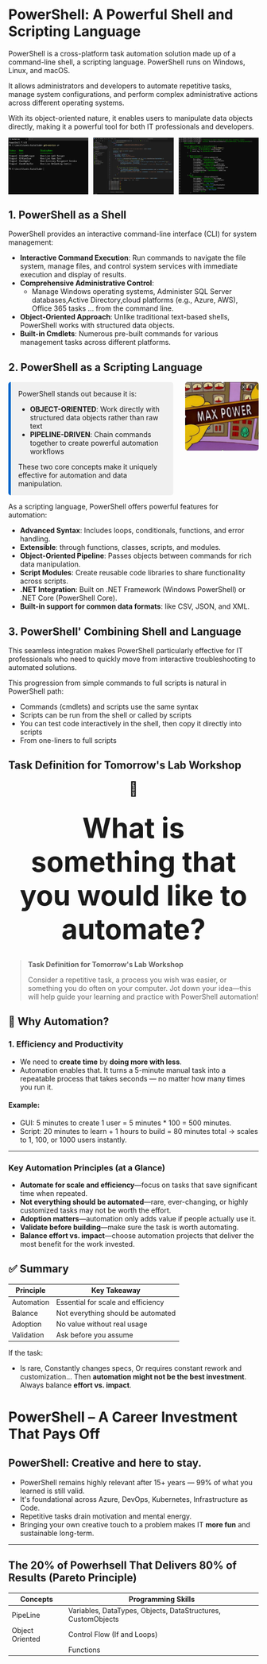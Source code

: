 # PowerShell: A Powerful Shell and Scripting Language

PowerShell is a cross-platform task automation solution made up of a command-line shell, a scripting language. PowerShell runs on Windows, Linux, and macOS.

It allows administrators and developers to automate repetitive tasks, manage system configurations, and perform complex administrative actions across different operating systems.

With its object-oriented nature, it enables users to manipulate data objects directly, making it a powerful tool for both IT professionals and developers.

<div style="display: flex; justify-content: space-between;">
    <img src="part1/whatispowershell/images/shell.png" alt="Shell" width="32%">
    <img src="part1/whatispowershell/images/code.png" alt="Code" width="32%">
    <img src="part1/whatispowershell/images/shellcode.png" alt="Shell and Code" width="32%">
</div>

## 1. PowerShell as a Shell

PowerShell provides an interactive command-line interface (CLI) for system management:

- **Interactive Command Execution**: Run commands to navigate the file system, manage files, and control system services with immediate execution and display of results.
- **Comprehensive Administrative Control**: 
  - Manage Windows operating systems, Administer SQL Server databases,Active Directory,cloud platforms (e.g., Azure, AWS), Office 365 tasks ... from the command line.
- **Object-Oriented Approach**: Unlike traditional text-based shells, PowerShell works with structured data objects.
- **Built-in Cmdlets**: Numerous pre-built commands for various management tasks across different platforms.

## 2. PowerShell as a Scripting Language

<div style="display: flex; align-items: flex-start; gap: 24px;">
  <div style="background-color: #f0f0f0; padding: 15px; border-radius: 5px; border-left: 5px solid #0066cc; flex: 2;">
    PowerShell stands out because it is:
    <ul>
      <li><b>OBJECT-ORIENTED</b>: Work directly with structured data objects rather than raw text</li>
      <li><b>PIPELINE-DRIVEN</b>: Chain commands together to create powerful automation workflows</li>
    </ul>
    These two core concepts make it uniquely effective for automation and data manipulation.
  </div>
  <div style="flex: 1; display: flex; justify-content: flex-end;">
    <img src="part1/whatispowershell/images/maxpower.png" alt="Max Power" style="max-width: 100%; height: auto; border-radius: 5px;">
  </div>
</div>

As a scripting language, PowerShell offers powerful features for automation:

- **Advanced Syntax**: Includes loops, conditionals, functions, and error handling.
- **Extensible**: through functions, classes, scripts, and modules.
- **Object-Oriented Pipeline**: Passes objects between commands for rich data manipulation.
- **Script Modules**: Create reusable code libraries to share functionality across scripts.
- **.NET Integration**: Built on .NET Framework (Windows PowerShell) or .NET Core (PowerShell Core).
- **Built-in support for common data formats**: like CSV, JSON, and XML.

## 3. PowerShell' Combining Shell and Language


This seamless integration makes PowerShell particularly effective for IT professionals who need to quickly move from interactive troubleshooting to automated solutions.

This progression from simple commands to full scripts is natural in PowerShell path:

- Commands (cmdlets) and scripts use the same syntax
- Scripts can be run from the shell or called by scripts
- You can test code interactively in the shell, then copy it directly into scripts
- From one-liners to full scripts

## Task Definition for Tomorrow's Lab Workshop

<div align="center" style="font-size:2em;">
🤖

**<span style='font-size:2em;'>What is something that you would like to automate?</span>**
</div>

> **Task Definition for Tomorrow's Lab Workshop**
>
> Consider a repetitive task, a process you wish was easier, or something you do often on your computer. Jot down your idea—this will help guide your learning and practice with PowerShell automation!



## 🚀 Why Automation?

### 1. **Efficiency and Productivity**
- We need to **create time** by **doing more with less**.
- Automation enables that. It turns a 5-minute manual task into a repeatable process that takes seconds — no matter how many times you run it.

#### Example:
- GUI: 5 minutes to create 1 user = 5 minutes * 100 = 500 minutes.
- Script: 20 minutes to learn + 1 hours to build = 80 minutes total → scales to 1, 100, or 1000 users instantly.

---

### Key Automation Principles (at a Glance)

- **Automate for scale and efficiency**—focus on tasks that save significant time when repeated.
- **Not everything should be automated**—rare, ever-changing, or highly customized tasks may not be worth the effort.
- **Adoption matters**—automation only adds value if people actually use it.
- **Validate before building**—make sure the task is worth automating.
- **Balance effort vs. impact**—choose automation projects that deliver the most benefit for the work invested.

## ✅ Summary

| Principle | Key Takeaway |
|----------|--------------|
| Automation | Essential for scale and efficiency |
| Balance | Not everything should be automated |
| Adoption | No value without real usage |
| Validation | Ask before you assume |



If the task:
- Is rare,  Constantly changes specs, Or requires constant rework and customization...
Then **automation might not be the best investment**.  
Always balance **effort vs. impact**.

# PowerShell – A Career Investment That Pays Off

##  PowerShell: Creative and here to stay.
- PowerShell remains highly relevant after 15+ years — 99% of what you learned is still valid.
- It's foundational across Azure, DevOps, Kubernetes, Infrastructure as Code.
- Repetitive tasks drain motivation and mental energy.
- Bringing your own creative touch to a problem makes IT **more fun** and sustainable long-term.

---

## The 20% of Powerhsell That Delivers 80% of Results (Pareto Principle)

| **Concepts**         | **Programming Skills**                                                                 |
|----------------------|--------------------------------------------------------------------------------------|
| PipeLine             | Variables, DataTypes, Objects, DataStructures, CustomObjects                         |
| Object Oriented      | Control Flow (If and Loops)                                              |
|                      | Functions                                                                            |